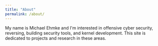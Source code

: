 ```yaml
---
title: "About"
permalink: /about/
---
```


My name is Michael Ehmke and I'm interested in offensive cyber security, reversing, building security tools, and kernel development. This site is dedicated to projects and research in these areas. 